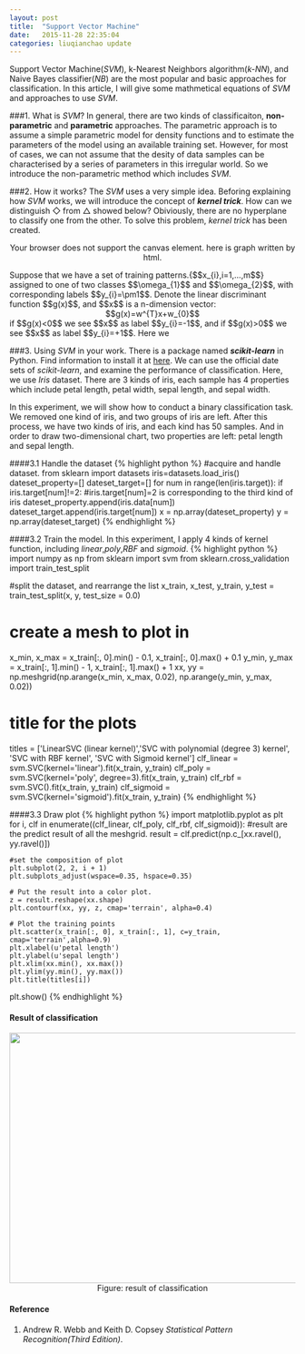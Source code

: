```yaml
---
layout: post
title:  "Support Vector Machine"
date:   2015-11-28 22:35:04
categories: liuqianchao update
---
```


Support Vector Machine(*SVM*), k-Nearest Neighbors algorithm(*k-NN*), and Naive Bayes classifier(*NB*) are the most popular and basic approaches for classification. In this article, I will give some mathmetical equations of *SVM* and approaches to use *SVM*.

###1. What is *SVM*?
In general, there are two kinds of classificaiton, **non-parametric** and **parametric** approaches. The parametric approach is to assume a simple parametric model for density functions and to estimate the parameters of the model using an available training set.
However, for most of cases, we can not assume that the desity of data samples can be characterised by a series of parameters in this irregular world. So we introduce the non-parametric method which includes *SVM*.

###2. How it works?
The *SVM* uses a very simple idea. Beforing explaining how *SVM* works, we will introduce the concept of ***kernel trick***. How can we distinguish ◇ from △ showed below? Obiviously, there are no hyperplane to classify one from the other. To solve this problem, *kernel trick* has been created.
 

<div align="center">   
<canvas id="myCanvas" width="250" height="180" style="border:0px solid #c3c3c3;">
Your browser does not support the canvas element. here is graph written by html.
</canvas>
<script type="text/javascript">
var c=document.getElementById("myCanvas");
var ctx=c.getContext("2d");

var txt1="△                     ◇";
var txt2="◇                     △";
ctx.font = "20px Helvetica red";            
ctx.textBaseline = 'top';
ctx.fillText(txt1, 40, 0);
ctx.fillText(txt2, 0,130);
</script>
</div>
Suppose that we have a set of training patterns.{$$x_{i},i=1,...,m$$} assigned to one of two classes $$\omega_{1}$$ and $$\omega_{2}$$, with corresponding labels $$y_{i}=\pm1$$. 
Denote the linear discriminant function $$g(x)$$, and $$x$$ is a n-dimension vector:

<div align="center">
$$g(x)=w^{T}x+w_{0}$$
</div>
if $$g(x)<0$$ we see $$x$$ as label $$y_{i}=-1$$, and if $$g(x)>0$$ we see $$x$$ as label $$y_{i}=+1$$.
Here we 


###3. Using *SVM* in your work.
There is a package named ***scikit-learn*** in Python. Find information to install it at [here](http://scikit-learn.org/stable/index.html). We can use the official date sets of *scikit-learn*, and examine the performance of classification. Here, we use *Iris* dataset. There are 3 kinds of iris, each sample has 4 properties which include petal length, petal width, sepal length, and sepal width.    

In this experiment, we will show how to conduct a binary classification task. We removed one kind of iris, and two groups of iris are left. After this process, we have two kinds of iris, and each kind has 50 samples. And in order to draw two-dimensional chart, two properties are left: petal length and sepal length.

####3.1 Handle the dataset
{% highlight python %}
#acquire and handle dataset.
from sklearn import datasets 
iris=datasets.load_iris()
dateset_property=[]
dateset_target=[]
for num in range(len(iris.target)):
    if iris.target[num]!=2: #iris.target[num]=2 is corresponding to the third kind of iris
        dateset_property.append(iris.data[num])
        dateset_target.append(iris.target[num])
x = np.array(dateset_property)
y = np.array(dateset_target)
{% endhighlight %}   

####3.2 Train the model.
In this experiment, I apply 4 kinds of kernel function, including *linear*,*poly*,*RBF* and *sigmoid*.
{% highlight python %}
import numpy as np
from sklearn import svm
from sklearn.cross_validation import train_test_split

#split the dataset, and rearrange the list
x_train, x_test, y_train, y_test = train_test_split(x, y, test_size = 0.0)

# create a mesh to plot in
x_min, x_max = x_train[:, 0].min() - 0.1, x_train[:, 0].max() + 0.1
y_min, y_max = x_train[:, 1].min() - 1, x_train[:, 1].max() + 1
xx, yy = np.meshgrid(np.arange(x_min, x_max, 0.02), np.arange(y_min, y_max, 0.02))

# title for the plots
titles = ['LinearSVC (linear kernel)','SVC with polynomial (degree 3) kernel', 'SVC with RBF kernel', 'SVC with Sigmoid kernel']
clf_linear  = svm.SVC(kernel='linear').fit(x_train, y_train)
clf_poly    = svm.SVC(kernel='poly', degree=3).fit(x_train, y_train)
clf_rbf     = svm.SVC().fit(x_train, y_train)
clf_sigmoid = svm.SVC(kernel='sigmoid').fit(x_train, y_train)
{% endhighlight %} 

####3.3 Draw plot
{% highlight python %}
import matplotlib.pyplot as plt
for i, clf in enumerate((clf_linear, clf_poly, clf_rbf, clf_sigmoid)):
    #result are the predict result of all the meshgrid.
    result = clf.predict(np.c_[xx.ravel(), yy.ravel()])

    #set the composition of plot
    plt.subplot(2, 2, i + 1)
    plt.subplots_adjust(wspace=0.35, hspace=0.35)

    # Put the result into a color plot.
    z = result.reshape(xx.shape)
    plt.contourf(xx, yy, z, cmap='terrain', alpha=0.4)

    # Plot the training points
    plt.scatter(x_train[:, 0], x_train[:, 1], c=y_train, cmap='terrain',alpha=0.9)
    plt.xlabel(u'petal length')
    plt.ylabel(u'sepal length')
    plt.xlim(xx.min(), xx.max())
    plt.ylim(yy.min(), yy.max())
    plt.title(titles[i])
plt.show()
{% endhighlight %} 

#### Result of classification
<div align="center">
<img src="{{ site.url }}/assets/screenshot.png" width="550" height="440">
</div>
<div align="center">
Figure: result of classification
</div>

#### Reference
1. Andrew R. Webb and Keith D. Copsey *Statistical Pattern Recognition(Third Edition)*.
